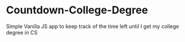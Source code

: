 # Countdown-College-Degree
Simple Vanilla JS app to keep track of the time left until I get my college degree in CS

